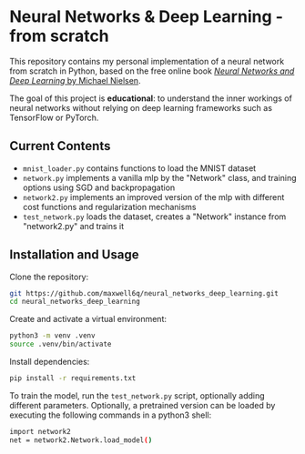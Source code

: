 # Neural Networks & Deep Learning - from scratch
This repository contains my personal implementation of a neural network from scratch in Python, based on the free online book [*Neural Networks and Deep Learning* by Michael Nielsen](http://neuralnetworksanddeeplearning.com/).

The goal of this project is **educational**: to understand the inner workings of neural networks without relying on deep learning frameworks such as TensorFlow or PyTorch.

## Current Contents
- `mnist_loader.py` contains functions to load the MNIST dataset
- `network.py` implements a vanilla mlp by the "Network" class, and training options using SGD and backpropagation
- `network2.py` implements an improved version of the mlp with different cost functions and regularization mechanisms
- `test_network.py` loads the dataset, creates a "Network" instance from "network2.py" and trains it


## Installation and Usage

Clone the repository:
```bash
git https://github.com/maxwell6q/neural_networks_deep_learning.git
cd neural_networks_deep_learning
```

Create and activate a virtual environment:
```bash
python3 -m venv .venv
source .venv/bin/activate
```

Install dependencies:
```bash
pip install -r requirements.txt
```

To train the model, run the `test_network.py` script, optionally adding different parameters. Optionally, a pretrained version can be loaded by executing the following commands in a python3 shell:
```bash
import network2
net = network2.Network.load_model()
```
